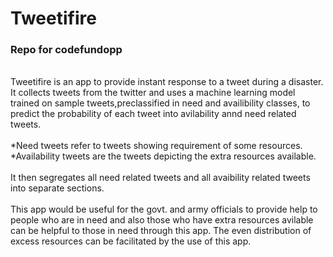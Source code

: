 # Tweetifire
 ### Repo for codefundopp
 <br/>
Tweetifire is an app to provide instant response to a tweet during a disaster. It collects tweets from the twitter and uses a machine learning model trained on sample tweets,preclassified in need and availibility classes, to predict the probability of each tweet into avilability annd need related tweets.<br/><br/>
*Need tweets refer to tweets showing requirement of some resources.<br/>
*Availability tweets are the tweets depicting the extra resources available.<br/><br>It then segregates all need related tweets and all avaibility related tweets into separate sections.
 <br/><br>
 This app would be useful for the govt. and army officials to provide help to people who are in need and also those who have extra resources avilable can be helpful to those in need through this app. The even distribution of excess resources can be facilitated by the use of this app.

